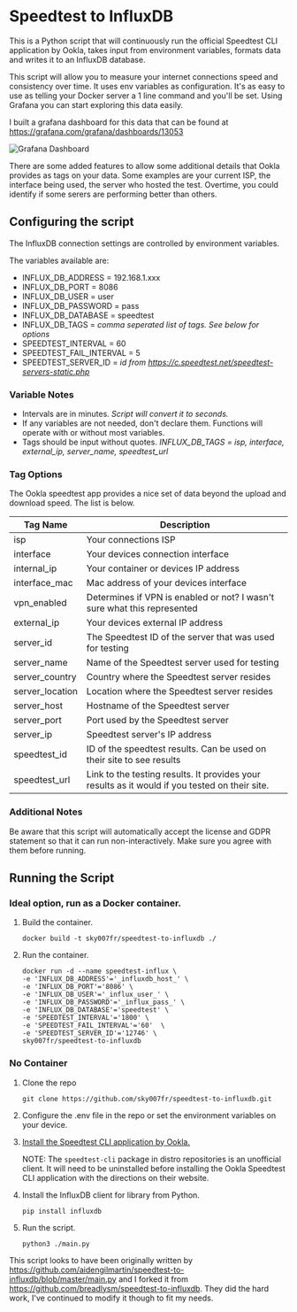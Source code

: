 # Speedtest to InfluxDB

This is a Python script that will continuously run the official Speedtest CLI application by Ookla, takes input from environment variables, formats data and writes it to an InfluxDB database.

This script will allow you to measure your internet connections speed and consistency over time. It uses env variables as configuration. It's as easy to use as telling your Docker server a 1 line command and you'll be set. Using Grafana you can start exploring this data easily. 

I built a grafana dashboard for this data that can be found at https://grafana.com/grafana/dashboards/13053

![Grafana Dashboard](https://grafana.com/api/dashboards/13053/images/8976/image)

There are some added features to allow some additional details that Ookla provides as tags on your data. Some examples are your current ISP, the interface being used, the server who hosted the test. Overtime, you could identify if some serers are performing better than others. 

## Configuring the script

The InfluxDB connection settings are controlled by environment variables.

The variables available are:
- INFLUX_DB_ADDRESS = 192.168.1.xxx
- INFLUX_DB_PORT = 8086
- INFLUX_DB_USER = user
- INFLUX_DB_PASSWORD = pass
- INFLUX_DB_DATABASE = speedtest
- INFLUX_DB_TAGS = *comma seperated list of tags. See below for options*
- SPEEDTEST_INTERVAL = 60
- SPEEDTEST_FAIL_INTERVAL = 5
- SPEEDTEST_SERVER_ID = *id from https://c.speedtest.net/speedtest-servers-static.php*

### Variable Notes
- Intervals are in minutes. *Script will convert it to seconds.*
- If any variables are not needed, don't declare them. Functions will operate with or without most variables. 
- Tags should be input without quotes. *INFLUX_DB_TAGS = isp, interface, external_ip, server_name, speedtest_url*
  
### Tag Options
The Ookla speedtest app provides a nice set of data beyond the upload and download speed. The list is below. 

| Tag Name 	| Description 	|
|-	|-	|
| isp 	| Your connections ISP 	|
| interface 	| Your devices connection interface 	|
| internal_ip 	| Your container or devices IP address 	|
| interface_mac 	| Mac address of your devices interface 	|
| vpn_enabled 	| Determines if VPN is enabled or not? I wasn't sure what this represented 	|
| external_ip 	| Your devices external IP address 	|
| server_id 	| The Speedtest ID of the server that  was used for testing 	|
| server_name 	| Name of the Speedtest server used  for testing 	|
| server_country 	| Country where the Speedtest server  resides 	|
| server_location | Location where the Speedtest server  resides  |
| server_host 	| Hostname of the Speedtest server 	|
| server_port 	| Port used by the Speedtest server 	|
| server_ip 	| Speedtest server's IP address 	|
| speedtest_id 	| ID of the speedtest results. Can be  used on their site to see results 	|
| speedtest_url 	| Link to the testing results. It provides your results as it would if you tested on their site.  	|

### Additional Notes
Be aware that this script will automatically accept the license and GDPR statement so that it can run non-interactively. Make sure you agree with them before running.

## Running the Script

### Ideal option, run as a Docker container. 

1. Build the container.

    `docker build -t sky007fr/speedtest-to-influxdb ./`

2. Run the container.
    ```
    docker run -d --name speedtest-influx \
    -e 'INFLUX_DB_ADDRESS'='_influxdb_host_' \
    -e 'INFLUX_DB_PORT'='8086' \
    -e 'INFLUX_DB_USER'='_influx_user_' \
    -e 'INFLUX_DB_PASSWORD'='_influx_pass_' \
    -e 'INFLUX_DB_DATABASE'='speedtest' \
    -e 'SPEEDTEST_INTERVAL'='1800' \
    -e 'SPEEDTEST_FAIL_INTERVAL'='60'  \
    -e 'SPEEDTEST_SERVER_ID'='12746' \
    sky007fr/speedtest-to-influxdb
    ```
### No Container

1. Clone the repo 

    `git clone https://github.com/sky007fr/speedtest-to-influxdb.git`   

2. Configure the .env file in the repo or set the environment variables on your device. 

3. [Install the Speedtest CLI application by Ookla.](https://www.speedtest.net/apps/cli)

    NOTE: The `speedtest-cli` package in distro repositories is an unofficial client. It will need to be uninstalled before installing the Ookla Speedtest CLI application with the directions on their website.

4. Install the InfluxDB client for library from Python.

    `pip install influxdb`

5. Run the script.

    `python3 ./main.py`



This script looks to have been originally written by https://github.com/aidengilmartin/speedtest-to-influxdb/blob/master/main.py and I forked it from https://github.com/breadlysm/speedtest-to-influxdb. They did the hard work, I've continued to modify it though to fit my needs.
